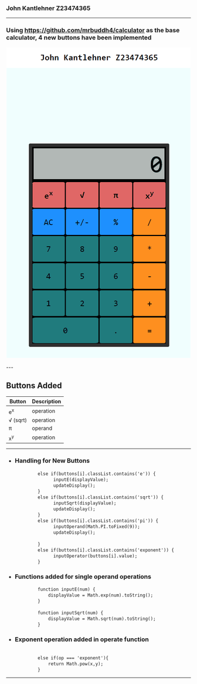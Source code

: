 ### John Kantlehner Z23474365
---
### Using https://github.com/mrbuddh4/calculator as the base calculator, 4 new buttons have been implemented
<p align = "center">
    <img src = https://github.com/cop4808-spring-2023-fullstack-web/cop4808-git-and-github-fundamentals-jkantlehner2018/blob/main/calculator.gif alt = "calculator gif" >
</p>
---

## Buttons Added 


| Button | Description | 
| ----------- | ----------- |
| e<sup>x<sup> | operation |
| √ (sqrt) | operation |
| π | operand |
| x<sup>y<sup>| operation |


---
- ### Handling for New Buttons
```
            else if(buttons[i].classList.contains('e')) {
                  inputE(displayValue);
                  updateDisplay();
            }
            else if(buttons[i].classList.contains('sqrt')) {
                  inputSqrt(displayValue);
                  updateDisplay();
            }
            else if(buttons[i].classList.contains('pi')) {
                  inputOperand(Math.PI.toFixed(9));
                  updateDisplay();

            }
            else if(buttons[i].classList.contains('exponent')) {
                  inputOperator(buttons[i].value);
            }
```
- ### Functions added for single operand operations
```
            function inputE(num) {
                displayValue = Math.exp(num).toString();
            }

            function inputSqrt(num) {
                displayValue = Math.sqrt(num).toString();
            }
```
- ### Exponent operation added in operate function
```
        
            else if(op === 'exponent'){
                return Math.pow(x,y);
            }
```
---
